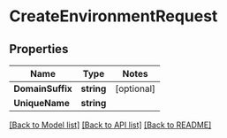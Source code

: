 # CreateEnvironmentRequest

## Properties
Name | Type | Notes
------------ | ------------- | -------------
**DomainSuffix** | **string** | [optional] 
**UniqueName** | **string** | 

[[Back to Model list]](../README.md#documentation-for-models) [[Back to API list]](../README.md#documentation-for-api-endpoints) [[Back to README]](../README.md)


